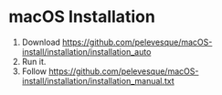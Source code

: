 # macOS Installation

1. Download https://github.com/pelevesque/macOS-install/installation/installation_auto  
2. Run it.  
3. Follow https://github.com/pelevesque/macOS-install/installation/installation_manual.txt  
